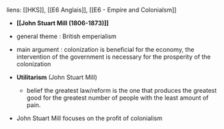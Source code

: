 liens: [[HKS]], [[E6 Anglais]], [[E6 - Empire and Colonialsm]]

- **[[John Stuart Mill (1806-1873)]]**

- general theme : British emperialism
- main argument : colonization is beneficial for the economy, the intervention of the government is necessary for the prosperity of the colonization

- **Utilitarism** (John Stuart Mill)
	- belief the greatest law/reform is the one that produces the greatest good for the greatest number of people with the least amount of pain.

- John Stuart Mill focuses on the profit of colonialism
